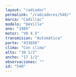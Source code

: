 ```yaml
---
layout: "radiador"
permalink: "/radiadores/540/"
marca: "Cadillac"
modelo: "DeVille"
ano: "1985"
motor: "V8 4.5"
transmision: "Automática"
parte: "433856"
clima: "Con clima"
alto: "30 1/2"
ancho: "17 1/2"
observaciones: ""
id: "540"
---
```


